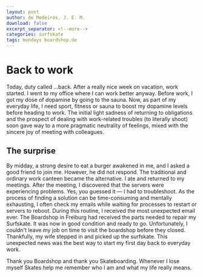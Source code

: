 ```yaml
---
layout: post
author: de Medeiros, J. E. M.
download: false
excerpt_separator: <!--more-->
categories: surfskate
tags: mondays boardshop.de 
---
```


# Back to work
Today, duty called ...back. After a really nice week on vacation, work started. I went to my office where I can work better anyway. Before work, I got my dose of dopamine by going to the sauna. Now, as part of my everyday life, I need sport, fitness or sauna to boost my dopamine levels before heading to work. The initial light sadness of returning to obligations and the prospect of dealing with work-related troubles (to literally shoot) soon gave way to a more pragmatic neutrality of feelings, mixed with the sincere joy of meeting with colleagues.
<!--more-->

## The surprise

By midday, a strong desire to eat a burger awakened in me, and I asked a good friend to join me. However, he did not respond. The traditional and ordinary work canteen became the alternative. I ate and returned to my meetings. After the meeting, I discovered that the servers were experiencing problems. Yes, you guessed it — I had to troubleshoot. As the process of finding a solution can be time-consuming and mentally exhausting, I often check my emails while waiting for processes to restart or servers to reboot. During this routine, I received the most unexpected email ever. The Boardshop in Freiburg had received the parts needed to repair my Surfskate. It was now in good condition and ready to go. Unfortunately, I couldn't leave my job on time to visit the boardshop before they closed. Thankfully, my wife stepped in and picked up the surfskate. This unexpected news was the best way to start my first day back to everyday work.

Thank you Boardshop and thank you Skateboarding. Whenever I lose myself Skates help me remember who I am and what my life really means.